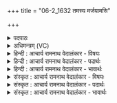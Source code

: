 +++
title = "06-2_1632 तमस्य मर्जयामसि"

+++
<details><summary>पदपाठः</summary>

तम्। अ꣣स्य। मर्जयामसि। म꣡दः꣢꣯। यः। इ꣣न्द्रपा꣡त꣢मः। इ꣣न्द्र। पा꣡त꣢꣯मः। यम्। गा꣡वः꣢꣯। आ꣣स꣡भिः꣢। द꣣धुः꣢। पु꣣रा꣢। नू꣣न꣢म्। च꣣। सूर꣡यः꣢। १६३२।
</details>

<details><summary>अधिमन्त्रम् (VC)</summary>

- पवमानः सोमः
- रेभसूनू काश्यपौ
- अनुष्टुप्
- गान्धारः
</details>

<details><summary>हिन्दी : आचार्य रामनाथ वेदालंकार - विषयः</summary>

अगले मन्त्र में उपासना का विषय कहते हैं।
</details>

<details><summary>हिन्दी : आचार्य रामनाथ वेदालंकार - पदार्थः</summary>

पदार्थान्वयभाषाः -  (अस्य)इस स्तोता मनुष्य का(यः)जो(इन्द्रपातमः)परमेश्वर द्वारा अतिशय पान करने योग्य(मदः)हर्षदायक भक्ति-रस है, (तम्)उसे,हम(मर्जयामसि)शुद्ध करते हैं, (यम्)जिसे(पुरा नूनं च)पहले और आज भी(सूरयः)विद्वान्(गावः)स्तोता लोग(आसभिः)मुखों से(दधुः)प्रकट करते रहे हैं ॥२॥
</details>

<details><summary>हिन्दी : आचार्य रामनाथ वेदालंकार - भावार्थः</summary>

भावार्थभाषाः -  आडम्बर से रहित,निश्छल,शुद्ध उपासना ही जगदीश्वर को स्वीकार होती है ॥२॥
</details>

<details><summary>संस्कृत : आचार्य रामनाथ वेदालंकार - विषयः</summary>

अथोपासनाविषय उच्यते।
</details>

<details><summary>संस्कृत : आचार्य रामनाथ वेदालंकार - पदार्थः</summary>

पदार्थान्वयभाषाः -  (अस्य)अस्य स्तोतुर्मनुष्यस्य(यः इन्द्रपातमः)इन्द्रेण परमेश्वरेण अतिशयेन पातव्यः(मदः)हर्षकरः भक्तिरसः अस्ति(तम् मर्जयामसि)शोधयामः,परिष्कुर्मः, (यम् पुरानूनं च)प्राक्काले अद्य चापि(सूरयः)विपश्चितः(गावः)स्तोतारः।[गौरिति स्तोतृनामसु पठितम्। निघं० ३।१६।] (आसभिः)मुखैः(दधुः)प्रकटयन्ति ॥२॥
</details>

<details><summary>संस्कृत : आचार्य रामनाथ वेदालंकार - भावार्थः</summary>

भावार्थभाषाः -  आडम्बररहिता निश्छला शुद्धैवोपासना जगदीश्वरस्य स्वीकृता भवति ॥२॥
</details>